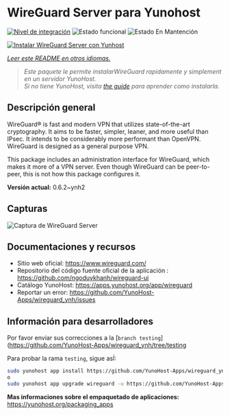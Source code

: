 <!--
Este archivo README esta generado automaticamente<https://github.com/YunoHost/apps/tree/master/tools/readme_generator>
No se debe editar a mano.
-->

# WireGuard Server para Yunohost

[![Nivel de integración](https://dash.yunohost.org/integration/wireguard.svg)](https://dash.yunohost.org/appci/app/wireguard) ![Estado funcional](https://ci-apps.yunohost.org/ci/badges/wireguard.status.svg) ![Estado En Mantención](https://ci-apps.yunohost.org/ci/badges/wireguard.maintain.svg)

[![Instalar WireGuard Server con Yunhost](https://install-app.yunohost.org/install-with-yunohost.svg)](https://install-app.yunohost.org/?app=wireguard)

*[Leer este README en otros idiomas.](./ALL_README.md)*

> *Este paquete le permite instalarWireGuard rapidamente y simplement en un servidor YunoHost.*  
> *Si no tiene YunoHost, visita [the guide](https://yunohost.org/install) para aprender como instalarla.*

## Descripción general

WireGuard® is fast and modern VPN that utilizes state-of-the-art cryptography. It aims to be faster, simpler, leaner, and more useful than IPsec. It intends to be considerably more performant than OpenVPN. WireGuard is designed as a general purpose VPN.

This package includes an administration interface for WireGuard, which makes it more of a VPN server. Even though WireGuard can be peer-to-peer, this is not how this package configures it.


**Versión actual:** 0.6.2~ynh2

## Capturas

![Captura de WireGuard Server](./doc/screenshots/screenshot.png)

## Documentaciones y recursos

- Sitio web oficial: <https://www.wireguard.com/>
- Repositorio del código fuente oficial de la aplicación : <https://github.com/ngoduykhanh/wireguard-ui>
- Catálogo YunoHost: <https://apps.yunohost.org/app/wireguard>
- Reportar un error: <https://github.com/YunoHost-Apps/wireguard_ynh/issues>

## Información para desarrolladores

Por favor enviar sus correcciones a la [`branch testing`](https://github.com/YunoHost-Apps/wireguard_ynh/tree/testing

Para probar la rama `testing`, sigue asÍ:

```bash
sudo yunohost app install https://github.com/YunoHost-Apps/wireguard_ynh/tree/testing --debug
o
sudo yunohost app upgrade wireguard -u https://github.com/YunoHost-Apps/wireguard_ynh/tree/testing --debug
```

**Mas informaciones sobre el empaquetado de aplicaciones:** <https://yunohost.org/packaging_apps>
